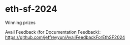 # eth-sf-2024
Winning prizes 



Avail Feedback (for Documentation Feedback): https://github.com/jeffreyyun/AvailFeedbackForEthSF2024
